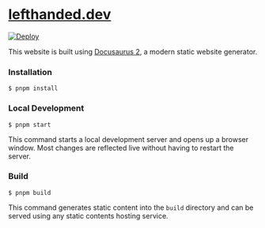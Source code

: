 # [lefthanded.dev](https://lefthanded.dev)

[![Deploy](https://github.com/matthew-vance/lefthanded.dev/actions/workflows/deploy.yml/badge.svg)](https://github.com/matthew-vance/lefthanded.dev/actions/workflows/deploy.yml)

This website is built using [Docusaurus 2](https://docusaurus.io/), a modern static website generator.

### Installation

```
$ pnpm install
```

### Local Development

```
$ pnpm start
```

This command starts a local development server and opens up a browser window. Most changes are reflected live without having to restart the server.

### Build

```
$ pnpm build
```

This command generates static content into the `build` directory and can be served using any static contents hosting service.
